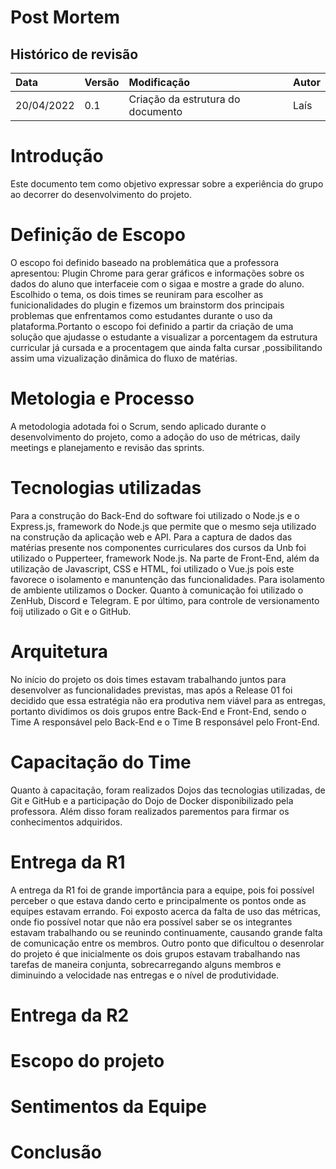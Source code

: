 # Post Mortem

## Histórico de revisão

| Data   | Versão | Modificação  | Autor  |
| :- | :- | :- | :- |
| 20/04/2022 | 0.1 | Criação da estrutura do documento |  Laís |


# Introdução
Este documento tem como objetivo expressar sobre a experiência do grupo ao decorrer do desenvolvimento do projeto.

# Definição de Escopo
O escopo foi definido baseado na problemática que a professora apresentou: Plugin Chrome para gerar gráficos e informações sobre os dados do aluno que interfaceie com o sigaa e mostre a grade do aluno. Escolhido o tema, os dois times se reuniram para escolher as funicionalidades do plugin e fizemos um brainstorm dos principais problemas que enfrentamos como estudantes durante o uso da plataforma.Portanto o escopo foi definido a partir  da criação de uma solução que ajudasse o estudante a visualizar a porcentagem da estrutura curricular  já cursada e a procentagem que ainda falta cursar ,possibilitando assim uma vizualização dinâmica do fluxo de matérias.
# Metologia e Processo
A metodologia adotada foi o Scrum, sendo aplicado durante o desenvolvimento do projeto, como a adoção do uso de métricas, daily meetings e planejamento e revisão das sprints.


# Tecnologias utilizadas
 Para a construção do Back-End do  software foi utilizado o Node.js e o Express.js, framework do Node.js que permite que o mesmo seja utilizado na construção da aplicação web e   API. Para a captura de dados das matérias presente nos componentes curriculares dos cursos da Unb foi  utilizado o Pupperteer, framework Node.js.
Na parte de Front-End, além da utilização de Javascript, CSS e HTML, foi utilizado o Vue.js pois este favorece o isolamento e manuntenção das funcionalidades. Para isolamento de ambiente utilizamos o Docker. 
Quanto à comunicação foi utilizado o ZenHub, Discord e Telegram. E por último, para controle de versionamento foij utilizado o Git e o GitHub.

# Arquitetura
No início do projeto os dois times estavam trabalhando juntos para desenvolver as funcionalidades previstas, mas após a Release 01 foi decidido que essa estratégia não era produtiva nem viável para as entregas, portanto dividimos os dois grupos entre Back-End e Front-End, sendo o Time A responsável pelo Back-End e o Time B responsável pelo Front-End.
# Capacitação do Time
Quanto à capacitação, foram realizados  Dojos das tecnologias utilizadas, de Git e GitHub e a participação do Dojo de Docker disponibilizado pela professora. Além disso foram realizados parementos para firmar os conhecimentos adquiridos.

# Entrega da R1
A entrega da R1 foi de grande importância para a equipe, pois foi possível perceber o que estava dando certo e principalmente os pontos onde as equipes estavam errando. Foi exposto acerca da falta de uso das métricas, onde fio possível notar que não era possível saber se os integrantes estavam trabalhando ou se reunindo continuamente, causando grande falta de comunicação entre os membros. Outro ponto que dificultou o desenrolar do projeto é que inicialmente os dois grupos estavam trabalhando nas tarefas de maneira conjunta, sobrecarregando alguns membros e diminuindo a velocidade nas entregas e o nível de produtividade.
# Entrega da R2

# Escopo do projeto


# Sentimentos da Equipe


# Conclusão